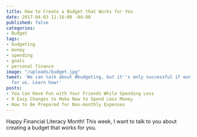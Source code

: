 ```yaml
---
title: How to Create a Budget that Works for You
date: 2017-04-03 11:16:00 -04:00
published: false
categories:
- Budget
tags:
- budgeting
- money
- spending
- goals
- personal finance
image: "/uploads/budget.jpg"
tweet: 'We can talk about #budgeting, but it''s only successful if our budget works
  for us. Learn how!'
posts:
- You Can Have Fun with Your Friends While Spending Less
- 9 Easy Changes to Make Now to Spend Less Money
- How to Be Prepared for Non-monthly Expenses
---
```


Happy Financial Literacy Month! This week, I want to talk to you about creating a budget that works for you. 